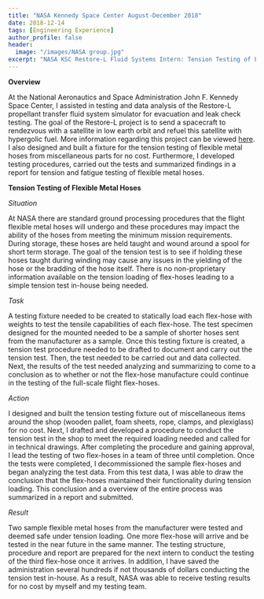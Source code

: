 ```yaml
---
title: "NASA Kennedy Space Center August-December 2018"
date: 2018-12-14
tags: [Engineering Experience]
author_profile: false
header:
  image: "/images/NASA group.jpg"
excerpt: "NASA KSC Restore-L Fluid Systems Intern: Tension Testing of Flexible Metal Hoses"
---
```


**Overview**

At the National Aeronautics and Space Administration John F. Kennedy Space Center, I assisted in testing and data analysis of the Restore-L propellant transfer fluid system simulator for evacuation and leak check testing. The goal of the Restore-L project is to send a spacecraft to rendezvous with a satellite in low earth orbit and refuel this satellite with hypergolic fuel. More information regarding this project can be viewed [here](https://sspd.gsfc.nasa.gov/restore-L.html). I also designed and built a fixture for the tension testing of flexible metal hoses from miscellaneous parts for no cost. Furthermore, I developed testing procedures, carried out the tests and summarized findings in a report for tension and fatigue testing of flexible metal hoses.

**Tension Testing of Flexible Metal Hoses**

*Situation*

At NASA there are standard ground processing procedures that the flight flexible metal hoses will undergo and these procedures may impact the ability of the hoses from meeting the minimum mission requirements. During storage, these hoses are held taught and wound around a spool for short term storage. The goal of the tension test is to see if holding these hoses taught during winding may cause any issues in the yielding of the hose or the bradding of the hose itself. There is no non-proprietary information available on the tension loading of flex-hoses leading to a simple tension test in-house being needed.

*Task*

A testing fixture needed to be created to statically load each flex-hose with weights to test the tensile capabilities of each flex-hose. The test specimen designed for the mounted needed to be a sample of shorter hoses sent from the manufacturer as a sample. Once this testing fixture is created, a tension test procedure needed to be drafted to document and carry out the tension test. Then, the test needed to be carried out and data collected. Next, the results of the test needed analyzing and summarizing to come to a conclusion as to whether or not the flex-hose manufacture could continue in the testing of the full-scale flight flex-hoses.

*Action*

I designed and built the tension testing fixture out of miscellaneous items around the shop (wooden pallet, foam sheets, rope, clamps, and plexiglass) for no cost. Next, I drafted and developed a procedure to conduct the tension test in the shop to meet the required loading needed and called for in technical drawings. After completing the procedure and gaining approval, I lead the testing of two flex-hoses in a team of three until completion. Once the tests were completed, I decommissioned the sample flex-hoses and began analyzing the test data. From this test data, I was able to draw the conclusion that the flex-hoses maintained their functionality during tension loading. This conclusion and a overview of the entire process was summarized in a report and submitted.

*Result*

Two sample flexible metal hoses from the manufacturer were tested and deemed safe under tension loading. One more flex-hose will arrive and be tested in the near future in the same manner. The testing structure, procedure and report are prepared for the next intern to conduct the testing of the third flex-hose once it arrives. In addition, I have saved the administration several hundreds if not thousands of dollars conducting the tension test in-house. As a result, NASA was able to receive testing results for no cost by myself and my testing team.
